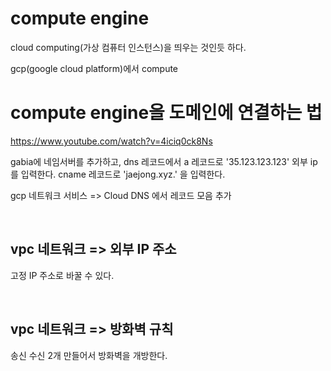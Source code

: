 # compute engine

cloud computing(가상 컴퓨터 인스턴스)을 띄우는 것인듯 하다.

gcp(google cloud platform)에서 compute

# compute engine을 도메인에 연결하는 법

https://www.youtube.com/watch?v=4iciq0ck8Ns

gabia에 네임서버를 추가하고,
dns 레코드에서
a 레코드로 '35.123.123.123' 외부 ip를 입력한다.
cname 레코드로 'jaejong.xyz.' 을 입력한다.

gcp
네트워크 서비스 => Cloud DNS 에서 레코드 모음 추가

<br>

## vpc 네트워크 => 외부 IP 주소

고정 IP 주소로 바꿀 수 있다.

<br>

## vpc 네트워크 => 방화벽 규칙

송신 수신 2개 만들어서 방화벽을 개방한다.

<br>
